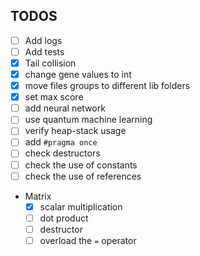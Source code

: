 ## TODOS
- [ ] Add logs
- [ ] Add tests
- [x] Tail collision
- [x] change gene values to int
- [x] move files groups to different lib folders
- [x] set max score
- [ ] add neural network
- [ ] use quantum machine learning
- [ ] verify heap-stack usage
- [ ] add `#pragma once`
- [ ] check destructors
- [ ] check the use of constants
- [ ] check the use of references

- Matrix 
    - [x] scalar multiplication
    - [ ] dot product
    - [ ] destructor
    - [ ] overload the `=` operator 
